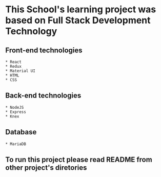 # This School's learning project was based on Full Stack Development Technology 
## Front-end technologies
    * React
    * Redux
    * Material UI
    * HTML
    * CSS
## Back-end technologies
    * NodeJS
    * Express
    * Knex
## Database
    * MariaDB
## To run this project  please read  README from other project's diretories
    

